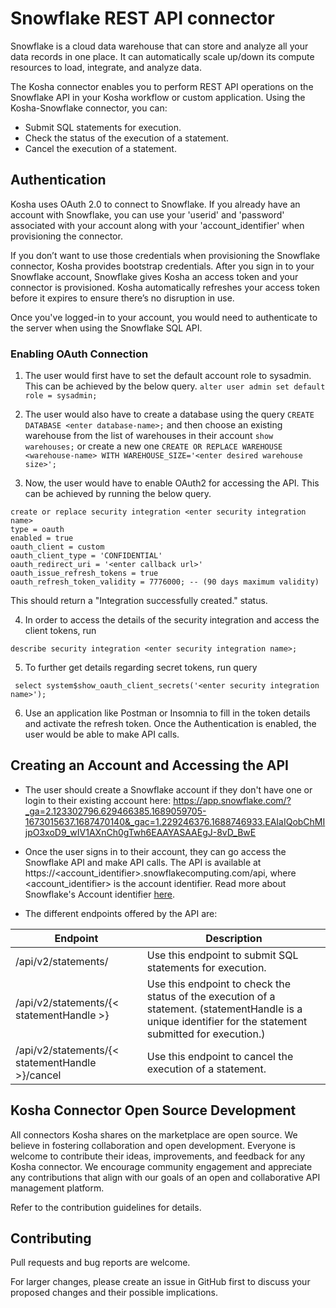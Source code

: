 # Snowflake REST API connector #

Snowflake is a cloud data warehouse that can store and analyze all your data records in one place. It can automatically scale up/down its compute resources to load, integrate, and analyze data.

The Kosha connector enables you to perform REST API operations on the Snowflake API in your Kosha workflow or custom application. Using the Kosha-Snowflake connector, you can:

* Submit SQL statements for execution.
* Check the status of the execution of a statement.
* Cancel the execution of a statement.

## Authentication ##

Kosha uses OAuth 2.0 to connect to Snowflake. If you already have an account with Snowflake, you can use your 'userid' and 'password' associated with your account along with your 'account_identifier' when provisioning the connector.

If you don’t want to use those credentials when provisioning the Snowflake connector, Kosha provides bootstrap credentials. After you sign in to your Snowflake account, Snowflake gives Kosha an access token and your connector is provisioned. Kosha automatically refreshes your access token before it expires to ensure there’s no disruption in use.


Once you've logged-in to your account, you would need to authenticate to the server when using the Snowflake SQL API.

### Enabling OAuth Connection ###

1. The user would first have to set the default account role to sysadmin. This can be achieved by the below query. 
```alter user admin set default role = sysadmin;```

2. The user would also have to create a database using the query ```CREATE DATABASE <enter database-name>;``` and then
choose an existing warehouse from the list of warehouses in their account 
```show warehouses;``` or create a new one ```CREATE OR REPLACE WAREHOUSE <warehouse-name> WITH WAREHOUSE_SIZE='<enter desired warehouse size>';``` 

3. Now, the user would have to enable OAuth2 for accessing the API. This can be achieved by running the below query.
```
create or replace security integration <enter security integration name>
type = oauth
enabled = true
oauth_client = custom
oauth_client_type = 'CONFIDENTIAL'
oauth_redirect_uri = '<enter callback url>'
oauth_issue_refresh_tokens = true
oauth_refresh_token_validity = 7776000; -- (90 days maximum validity) 
```
This should return a "Integration <enter security integration name> successfully created." status.

4. In order to access the details of the security integration and access the client tokens, run

```describe security integration <enter security integration name>;```

5. To further get details regarding secret tokens, run query 

``` select system$show_oauth_client_secrets('<enter security integration name>');```

6. Use an application like Postman or Insomnia to fill in the token details and activate the refresh token. Once the Authentication is enabled, the user would be able to make API calls.

## Creating an Account and Accessing the API ##

* The user should create a Snowflake account if they don't have one or login to their existing account here: https://app.snowflake.com/?_ga=2.123302796.629466385.1689059705-1673015637.1687470140&_gac=1.229246376.1688746933.EAIaIQobChMIjpO3xoD9_wIV1AXnCh0gTwh6EAAYASAAEgJ-8vD_BwE

* Once the user signs in to their account, they can go access the Snowflake API and make API calls. The API is available at https://<account_identifier>.snowflakecomputing.com/api, where <account_identifier> is the account identifier. Read more about Snowflake's Account identifier [here](https://docs.snowflake.com/en/user-guide/admin-account-identifier).

* The different endpoints offered by the API are:

Endpoint                                    | Description
--------------------------------------------| -------------
/api/v2/statements/                         | Use this endpoint to submit SQL statements for execution.
/api/v2/statements/{< statementHandle >}       |  Use this endpoint to check the status of the execution of a statement. (statementHandle is a unique identifier for the statement submitted for execution.) 
/api/v2/statements/{< statementHandle >}/cancel | Use this endpoint to cancel the execution of a statement.


## Kosha Connector Open Source Development

All connectors Kosha shares on the marketplace are open source. We believe in fostering collaboration and open development. Everyone is welcome to contribute their ideas, improvements, and feedback for any Kosha connector. We encourage community engagement and appreciate any contributions that align with our goals of an open and collaborative API management platform.

Refer to the contribution guidelines for details.

## Contributing

Pull requests and bug reports are welcome.

For larger changes, please create an issue in GitHub first to discuss your proposed changes and their possible implications.










